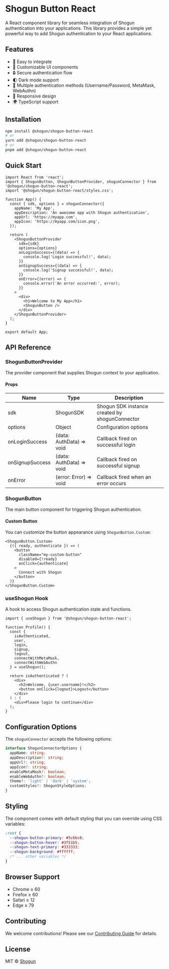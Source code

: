 # Shogun Button React

A React component library for seamless integration of Shogun authentication into your applications. This library provides a simple yet powerful way to add Shogun authentication to your React applications.

## Features

- 🚀 Easy to integrate
- 🎨 Customizable UI components
- 🔒 Secure authentication flow
- 🌓 Dark mode support
- 🔌 Multiple authentication methods (Username/Password, MetaMask, WebAuthn)
- 📱 Responsive design
- 🌍 TypeScript support

## Installation

```bash
npm install @shogun/shogun-button-react
# or
yarn add @shogun/shogun-button-react
# or
pnpm add @shogun/shogun-button-react
```

## Quick Start

```tsx
import React from 'react';
import { ShogunButton, ShogunButtonProvider, shogunConnector } from '@shogun/shogun-button-react';
import '@shogun/shogun-button-react/styles.css';

function App() {
  const { sdk, options } = shogunConnector({
    appName: 'My App',
    appDescription: 'An awesome app with Shogun authentication',
    appUrl: 'https://myapp.com',
    appIcon: 'https://myapp.com/icon.png',
  });

  return (
    <ShogunButtonProvider 
      sdk={sdk}
      options={options}
      onLoginSuccess={(data) => {
        console.log('Login successful!', data);
      }}
      onSignupSuccess={(data) => {
        console.log('Signup successful!', data);
      }}
      onError={(error) => {
        console.error('An error occurred:', error);
      }}
    >
      <div>
        <h1>Welcome to My App</h1>
        <ShogunButton />
      </div>
    </ShogunButtonProvider>
  );
}

export default App;
```

## API Reference

### ShogunButtonProvider

The provider component that supplies Shogun context to your application.

#### Props

| Name | Type | Description |
|------|------|-------------|
| sdk | ShogunSDK | Shogun SDK instance created by shogunConnector |
| options | Object | Configuration options |
| onLoginSuccess | (data: AuthData) => void | Callback fired on successful login |
| onSignupSuccess | (data: AuthData) => void | Callback fired on successful signup |
| onError | (error: Error) => void | Callback fired when an error occurs |

### ShogunButton

The main button component for triggering Shogun authentication.

#### Custom Button

You can customize the button appearance using `ShogunButton.Custom`:

```tsx
<ShogunButton.Custom>
  {({ ready, authenticate }) => (
    <button
      className="my-custom-button"
      disabled={!ready}
      onClick={authenticate}
    >
      Connect with Shogun
    </button>
  )}
</ShogunButton.Custom>
```

### useShogun Hook

A hook to access Shogun authentication state and functions.

```tsx
import { useShogun } from '@shogun/shogun-button-react';

function Profile() {
  const {
    isAuthenticated,
    user,
    login,
    signup,
    logout,
    connectWithMetaMask,
    connectWithWebAuthn
  } = useShogun();

  return isAuthenticated ? (
    <div>
      <h2>Welcome, {user.username}!</h2>
      <button onClick={logout}>Logout</button>
    </div>
  ) : (
    <div>Please login to continue</div>
  );
}
```

## Configuration Options

The `shogunConnector` accepts the following options:

```typescript
interface ShogunConnectorOptions {
  appName: string;
  appDescription?: string;
  appUrl?: string;
  appIcon?: string;
  enableMetaMask?: boolean;
  enableWebAuthn?: boolean;
  theme?: 'light' | 'dark' | 'system';
  customStyles?: ShogunStyleOptions;
}
```

## Styling

The component comes with default styling that you can override using CSS variables:

```css
:root {
  --shogun-button-primary: #5c6bc0;
  --shogun-button-hover: #3f51b5;
  --shogun-text-primary: #333333;
  --shogun-background: #ffffff;
  /* ... other variables */
}
```

## Browser Support

- Chrome ≥ 60
- Firefox ≥ 60
- Safari ≥ 12
- Edge ≥ 79

## Contributing

We welcome contributions! Please see our [Contributing Guide](CONTRIBUTING.md) for details.

## License

MIT © [Shogun](https://github.com/shogun)
